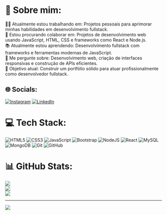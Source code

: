 # 💫 Sobre mim:
🧑‍💻 Atualmente estou trabalhando em: Projetos pessoais para aprimorar minhas habilidades em desenvolvimento fullstack.<br>🤝 Estou procurando colaborar em: Projetos de desenvolvimento web usando JavaScript, HTML, CSS e frameworks como React e Node.js.<br>📚 Atualmente estou aprendendo: Desenvolvimento fullstack com frameworks e ferramentas modernas de JavaScript.<br>💬 Me pergunte sobre: Desenvolvimento web, criação de interfaces responsivas e construção de APIs eficientes.<br>🌟 Objetivo atual: Construir um portfólio sólido para atuar profissionalmente como desenvolvedor fullstack.


## 🌐 Socials:
[![Instagram](https://img.shields.io/badge/Instagram-%23E4405F.svg?logo=Instagram&logoColor=white)](https://instagram.com/luan_meedeiros) [![LinkedIn](https://img.shields.io/badge/LinkedIn-%230077B5.svg?logo=linkedin&logoColor=white)](https://linkedin.com/in/luanmedeeiros) 

# 💻 Tech Stack:
![HTML5](https://img.shields.io/badge/html5-%23E34F26.svg?style=for-the-badge&logo=html5&logoColor=white) ![CSS3](https://img.shields.io/badge/css3-%231572B6.svg?style=for-the-badge&logo=css3&logoColor=white) ![JavaScript](https://img.shields.io/badge/javascript-%23323330.svg?style=for-the-badge&logo=javascript&logoColor=%23F7DF1E) ![Bootstrap](https://img.shields.io/badge/bootstrap-%238511FA.svg?style=for-the-badge&logo=bootstrap&logoColor=white) ![NodeJS](https://img.shields.io/badge/node.js-6DA55F?style=for-the-badge&logo=node.js&logoColor=white) ![React](https://img.shields.io/badge/react-%2320232a.svg?style=for-the-badge&logo=react&logoColor=%2361DAFB) ![MySQL](https://img.shields.io/badge/mysql-4479A1.svg?style=for-the-badge&logo=mysql&logoColor=white) ![MongoDB](https://img.shields.io/badge/MongoDB-%234ea94b.svg?style=for-the-badge&logo=mongodb&logoColor=white) ![Git](https://img.shields.io/badge/git-%23F05033.svg?style=for-the-badge&logo=git&logoColor=white) ![GitHub](https://img.shields.io/badge/github-%23121011.svg?style=for-the-badge&logo=github&logoColor=white)
# 📊 GitHub Stats:
![](https://github-readme-stats.vercel.app/api?username=medeiros-tech&theme=neon&hide_border=false&include_all_commits=false&count_private=false)<br/>
![](https://github-readme-streak-stats.herokuapp.com/?user=medeiros-tech&theme=neon&hide_border=false)<br/>
![](https://github-readme-stats.vercel.app/api/top-langs/?username=medeiros-tech&theme=neon&hide_border=false&include_all_commits=false&count_private=false&layout=compact)

---
[![](https://visitcount.itsvg.in/api?id=medeiros-tech&icon=0&color=0)](https://visitcount.itsvg.in)

<!-- Proudly created with GPRM ( https://gprm.itsvg.in ) -->
